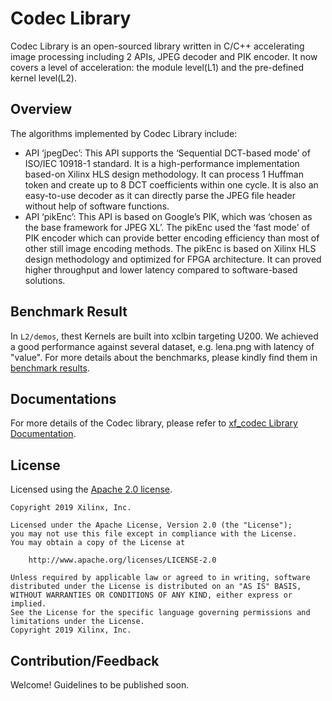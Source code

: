 # Codec Library

Codec Library is an open-sourced library written in C/C++ accelerating image processing including 2 APIs, JPEG decoder and PIK encoder. It now covers a level of acceleration: the module level(L1) and the pre-defined kernel level(L2).

## Overview

The algorithms implemented by Codec Library include:

*  API ‘jpegDec’: This API supports the ‘Sequential DCT-based mode’ of ISO/IEC 10918-1 standard. It is a high-performance implementation based-on Xilinx HLS design methodology. It can process 1 Huffman token and create up to 8 DCT coefficients within one cycle. It is also an easy-to-use decoder as it can directly parse the JPEG file header without help of software functions. 
*  API ‘pikEnc’: This API is based on Google’s PIK, which was ‘chosen as the base framework for JPEG XL’. The pikEnc used the ‘fast mode’ of PIK encoder which can provide better encoding efficiency than most of other still image encoding methods. The pikEnc is based on Xilinx HLS design methodology and optimized for FPGA architecture. It can proved higher throughput and lower latency compared to software-based solutions.

## Benchmark Result

In `L2/demos`, thest Kernels are built into xclbin targeting U200. We achieved a good performance against several dataset, e.g. lena.png with latency of "value". For more details about the benchmarks, please kindly find them in [benchmark results](https://xilinx.github.io/Vitis_Libraries/codec/2021.1/benchmark.html).


## Documentations

For more details of the Codec library, please refer to [xf_codec Library Documentation](https://xilinx.github.io/Vitis_Libraries/codec/2021.1/index.html).

## License

Licensed using the [Apache 2.0 license](https://www.apache.org/licenses/LICENSE-2.0).

    Copyright 2019 Xilinx, Inc.
    
    Licensed under the Apache License, Version 2.0 (the "License");
    you may not use this file except in compliance with the License.
    You may obtain a copy of the License at
    
        http://www.apache.org/licenses/LICENSE-2.0
    
    Unless required by applicable law or agreed to in writing, software
    distributed under the License is distributed on an "AS IS" BASIS,
    WITHOUT WARRANTIES OR CONDITIONS OF ANY KIND, either express or implied.
    See the License for the specific language governing permissions and
    limitations under the License.
    Copyright 2019 Xilinx, Inc.

## Contribution/Feedback

Welcome! Guidelines to be published soon.


